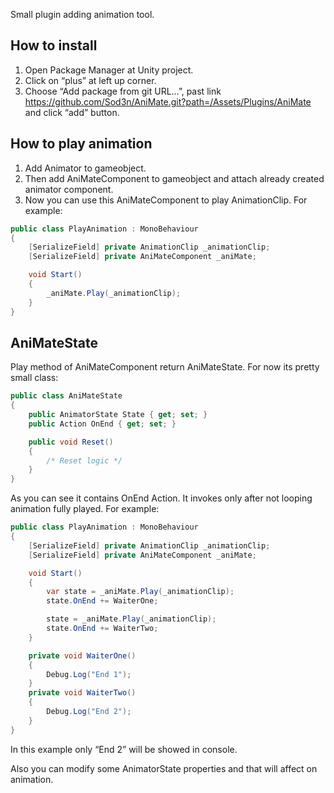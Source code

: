 Small plugin adding animation tool.

## How to install

1. Open Package Manager at Unity project.
2. Click on “plus” at left up corner.
3. Choose “Add package from git URL…”, past link https://github.com/Sod3n/AniMate.git?path=/Assets/Plugins/AniMate and click “add” button.

## How to play animation

1. Add Animator to gameobject.
2. Then add AniMateComponent to gameobject and attach already created animator component.
3. Now you can use this AniMateComponent to play AnimationClip. For example:

```csharp
public class PlayAnimation : MonoBehaviour
{
    [SerializeField] private AnimationClip _animationClip;
    [SerializeField] private AniMateComponent _aniMate;

    void Start()
    {
        _aniMate.Play(_animationClip);
    }
}
```

## AniMateState

Play method of AniMateComponent return AniMateState. For now its pretty small class:

```csharp
public class AniMateState
{
    public AnimatorState State { get; set; }
    public Action OnEnd { get; set; }

    public void Reset()
    {
        /* Reset logic */
    }
}
```

As you can see it contains OnEnd Action. It invokes only after not looping animation fully played. For example:

```csharp
public class PlayAnimation : MonoBehaviour
{
    [SerializeField] private AnimationClip _animationClip;
    [SerializeField] private AniMateComponent _aniMate;

    void Start()
    {
        var state = _aniMate.Play(_animationClip);
        state.OnEnd += WaiterOne;

        state = _aniMate.Play(_animationClip);
        state.OnEnd += WaiterTwo;
    }

    private void WaiterOne()
    {
        Debug.Log("End 1");
    }
    private void WaiterTwo()
    {
        Debug.Log("End 2");
    }
}
```

In this example only “End 2” will be showed in console.

Also you can modify some AnimatorState properties and that will affect on animation.
